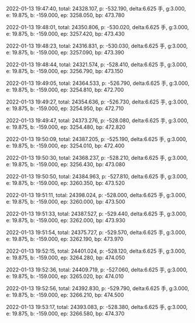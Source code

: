 2022-01-13 19:47:40, total: 24328.107, p: -532.190, delta:6.625 手, g:3.000, e: 19.875, b: -159.000, ep: 3258.050, bp: 473.780

2022-01-13 19:48:01, total: 24350.806, p: -530.020, delta:6.625 手, g:3.000, e: 19.875, b: -159.000, ep: 3257.420, bp: 473.430

2022-01-13 19:48:23, total: 24316.831, p: -530.030, delta:6.625 手, g:3.000, e: 19.875, b: -159.000, ep: 3257.090, bp: 473.390

2022-01-13 19:48:44, total: 24321.574, p: -528.410, delta:6.625 手, g:3.000, e: 19.875, b: -159.000, ep: 3256.790, bp: 473.150

2022-01-13 19:49:05, total: 24364.533, p: -526.790, delta:6.625 手, g:3.000, e: 19.875, b: -159.000, ep: 3254.810, bp: 472.700

2022-01-13 19:49:27, total: 24354.636, p: -526.730, delta:6.625 手, g:3.000, e: 19.875, b: -159.000, ep: 3254.950, bp: 472.710

2022-01-13 19:49:47, total: 24373.276, p: -528.080, delta:6.625 手, g:3.000, e: 19.875, b: -159.000, ep: 3254.480, bp: 472.820

2022-01-13 19:50:09, total: 24387.205, p: -525.190, delta:6.625 手, g:3.000, e: 19.875, b: -159.000, ep: 3254.010, bp: 472.400

2022-01-13 19:50:30, total: 24368.237, p: -528.210, delta:6.625 手, g:3.000, e: 19.875, b: -159.000, ep: 3256.430, bp: 473.080

2022-01-13 19:50:50, total: 24384.963, p: -527.810, delta:6.625 手, g:3.000, e: 19.875, b: -159.000, ep: 3260.350, bp: 473.520

2022-01-13 19:51:11, total: 24398.024, p: -528.000, delta:6.625 手, g:3.000, e: 19.875, b: -159.000, ep: 3260.000, bp: 473.500

2022-01-13 19:51:33, total: 24387.527, p: -529.440, delta:6.625 手, g:3.000, e: 19.875, b: -159.000, ep: 3262.000, bp: 473.930

2022-01-13 19:51:54, total: 24375.727, p: -529.570, delta:6.625 手, g:3.000, e: 19.875, b: -159.000, ep: 3262.190, bp: 473.970

2022-01-13 19:52:15, total: 24401.024, p: -528.120, delta:6.625 手, g:3.000, e: 19.875, b: -159.000, ep: 3264.280, bp: 474.050

2022-01-13 19:52:36, total: 24409.719, p: -527.060, delta:6.625 手, g:3.000, e: 19.875, b: -159.000, ep: 3265.020, bp: 474.010

2022-01-13 19:52:56, total: 24392.830, p: -529.790, delta:6.625 手, g:3.000, e: 19.875, b: -159.000, ep: 3266.210, bp: 474.500

2022-01-13 19:53:17, total: 24393.083, p: -528.380, delta:6.625 手, g:3.000, e: 19.875, b: -159.000, ep: 3266.580, bp: 474.370